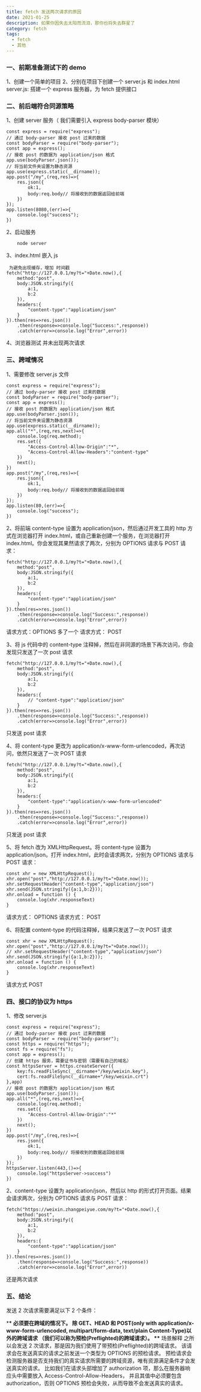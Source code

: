```yaml
---
title: fetch 发送两次请求的原因
date: 2021-01-25
description: 如果你因失去太阳而流泪，那你也将失去群星了
category: fetch
tags:
  - fetch
  - 其他
---
```


### 一、前期准备测试下的 demo

1、创建一个简单的项目
2、分别在项目下创建一个 server.js 和 index.html
server.js: 搭建一个 express 服务器，为 fetch 提供接口

### 二、前后端符合同源策略

1、创建 server 服务（ 我们需要引入 express body-parser 模块）

```
const express = require("express");
// 通过 body-parser 接收 post 过来的数据
const bodyParser = require("body-parser");
const app = express();
// 接收 post 的数据为 application/json 格式
app.use(bodyParser.json());
// 将当前文件夹设置为静态资源
app.use(express.static(__dirname));
app.post("/my",(req,res)=>{
    res.json({
        ok:1,
        body:req.body// 将接收到的数据返回给前端
    })
});
app.listen(8080,(err)=>{
    console.log("success");
})

```

2、启动服务

```
    node server
```

3、index.html 嵌入 js

```
 为避免出现缓存，增加 时间戳
fetch("http://127.0.0.1/my?t="+Date.now(),{
    method:"post",
    body:JSON.stringify({
        a:1,
        b:2
    }),
    headers:{
        "content-type":"application/json"
    }
}).then(res=>res.json())
    .then(response=>console.log("Success:",response))
    .catch(error=>console.log("Error",error))
```

4、浏览器测试
并未出现两次请求

### 三、跨域情况

1、需要修改 server.js 文件

```
const express = require("express");
// 通过 body-parser 接收 post 过来的数据
const bodyParser = require("body-parser");
const app = express();
// 接收 post 的数据为 application/json 格式
app.use(bodyParser.json());
// 将当前文件夹设置为静态资源
app.use(express.static(__dirname));
app.all("*",(req,res,next)=>{
    console.log(req.method);
    res.set({
        "Access-Control-Allow-Origin":"*",
        "Access-Control-Allow-Headers":"content-type"
    })
    next();
})
app.post("/my",(req,res)=>{
    res.json({
        ok:1,
        body:req.body// 将接收到的数据返回给前端
    })
});
app.listen(80,(err)=>{
    console.log("success");
})
```

2、将前端 content-type 设置为 application/json，然后通过开发工具的 http 方式在浏览器打开 index.html，或自己重新创建一个服务，在浏览器打开 index.html。你会发现其果然请求了两次，分别为 OPTIONS 请求与 POST 请求：

```
fetch("http://127.0.0.1/my?t="+Date.now(),{
    method:"post",
    body:JSON.stringify({
        a:1,
        b:2
    }),
    headers:{
        "content-type":"application/json"
    }
}).then(res=>res.json())
    .then(response=>console.log("Success:",response))
    .catch(error=>console.log("Error",error))
```

请求方式：OPTIONS 多了一个
请求方式： POST

3、将 js 代码中的 content-type 注释掉，然后在非同源的场景下再次访问，你会发现只发送了一次 post 请求

```
fetch("http://127.0.0.1/my?t="+Date.now(),{
    method:"post",
    body:JSON.stringify({
        a:1,
        b:2
    }),
    headers:{
        // "content-type":"application/json"
    }
}).then(res=>res.json())
    .then(response=>console.log("Success:",response))
    .catch(error=>console.log("Error",error))
```

只发送 post 请求

4、将 content-type 更改为 application/x-www-form-urlencoded，再次访问，依然只发送了一次 POST 请求

```
fetch("http://127.0.0.1/my?t="+Date.now(),{
    method:"post",
    body:JSON.stringify({
        a:1,
        b:2
    }),
    headers:{
        "content-type":"application/x-www-form-urlencoded"
    }
}).then(res=>res.json())
    .then(response=>console.log("Success:",response))
    .catch(error=>console.log("Error",error))
```

只发送 post 请求

5、将 fetch 改为 XMLHttpRequest。将 content-type 设置为 application/json。打开 index.html，此时会请求两次，分别为 OPTIONS 请求与 POST 请求：

```
const xhr = new XMLHttpRequest();
xhr.open("post","http://127.0.0.1/my?t="+Date.now());
xhr.setRequestHeader("content-type","application/json")
xhr.send(JSON.stringify({a:1,b:2}));
xhr.onload = function () {
    console.log(xhr.responseText)
}
```

请求方式： OPTIONS
请求方式： POST

6、将配置 content-type 的代码注释掉，结果只发送了一次 POST 请求

```
const xhr = new XMLHttpRequest();
xhr.open("post","http://127.0.0.1/my?t="+Date.now());
// xhr.setRequestHeader("content-type","application/json")
xhr.send(JSON.stringify({a:1,b:2}));
xhr.onload = function () {
    console.log(xhr.responseText)
}
```

请求方式 POST

### 四、接口的协议为 https

1、修改 server.js

```
const express = require("express");
// 通过 body-parser 接收 post 过来的数据
const bodyParser = require("body-parser");
const https = require("https");
const fs = require("fs");
const app = express();
// 创建 https 服务，需要证书与密钥（需要有自己的域名）
const httpsServer = https.createServer({
    key:fs.readFileSync(__dirname+"/key/weixin.key"),
    cert:fs.readFileSync(__dirname+"/key/weixin.crt")
},app)
// 接收 post 的数据为 application/json 格式
app.use(bodyParser.json());
app.all("*",(req,res,next)=>{
    console.log(req.method);
    res.set({
        "Access-Control-Allow-Origin":"*"
    })
    next();
})
app.post("/my",(req,res)=>{
    res.json({
        ok:1,
        body:req.body// 将接收到的数据返回给前端
    })
});
httpsServer.listen(443,()=>{
    console.log("httpsServer->success")
})
```

2、content-type 设置为 application/json，然后以 http 的形式打开页面。结果会请求两次，分别为 OPTIONS 请求与 POST 请求：

```
fetch("https://weixin.zhangpeiyue.com/my?t="+Date.now(),{
    method:"post",
    body:JSON.stringify({
        a:1,
        b:2
    }),
    headers:{
        "content-type":"application/json"
    }
}).then(res=>res.json())
    .then(response=>console.log("Success:",response))
    .catch(error=>console.log("Error",error))
```

还是两次请求

### 五、结论

发送 2 次请求需要满足以下 2 个条件：

\***\* 必须要在跨域的情况下。
除 GET、HEAD 和 POST(only with application/x-www-form-urlencoded, multipart/form-data, text/plain Content-Type)以外的跨域请求
（我们可以称为预检(Preflighted)的跨域请求）。
\*\*** 场景解释
之所以会发送 2 次请求，那是因为我们使用了带预检(Preflighted)的跨域请求。
该请求会在发送真实的请求之前发送一个类型为 OPTIONS 的预检请求。
预检请求会检测服务器是否支持我们的真实请求所需要的跨域资源，唯有资源满足条件才会发送真实的请求。
比如我们在请求头部增加了 authorization 项，那么在服务器响应头中需要放入 Access-Control-Allow-Headers，
并且其值中必须要包含 authorization，否则 OPTIONS 预检会失败，从而导致不会发送真实的请求。
